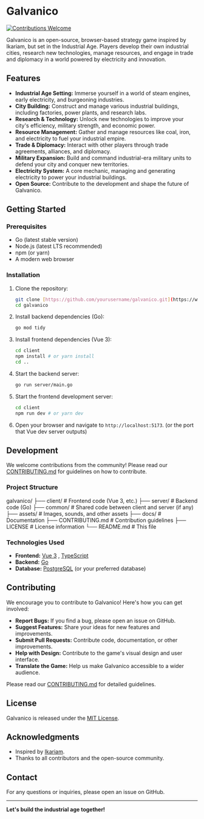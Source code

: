# Galvanico

[![Contributions Welcome](https://img.shields.io/badge/Contributions-Welcome-brightgreen.svg)](CONTRIBUTING.md)

Galvanico is an open-source, browser-based strategy game inspired by Ikariam, but set in the Industrial Age. Players develop their own industrial cities, research new technologies, manage resources, and engage in trade and diplomacy in a world powered by electricity and innovation.

## Features

* **Industrial Age Setting:** Immerse yourself in a world of steam engines, early electricity, and burgeoning industries.
* **City Building:** Construct and manage various industrial buildings, including factories, power plants, and research labs.
* **Research & Technology:** Unlock new technologies to improve your city's efficiency, military strength, and economic power.
* **Resource Management:** Gather and manage resources like coal, iron, and electricity to fuel your industrial empire.
* **Trade & Diplomacy:** Interact with other players through trade agreements, alliances, and diplomacy.
* **Military Expansion:** Build and command industrial-era military units to defend your city and conquer new territories.
* **Electricity System:** A core mechanic, managing and generating electricity to power your industrial buildings.
* **Open Source:** Contribute to the development and shape the future of Galvanico.

## Getting Started

### Prerequisites

* Go (latest stable version)
* Node.js (latest LTS recommended)
* npm (or yarn)
* A modern web browser

### Installation

1.  Clone the repository:

    ```bash
    git clone [https://github.com/yourusername/galvanico.git](https://www.google.com/search?q=https://github.com/yourusername/galvanico.git)
    cd galvanico
    ```

2.  Install backend dependencies (Go):

    ```bash
    go mod tidy
    ```

3.  Install frontend dependencies (Vue 3):

    ```bash
    cd client
    npm install # or yarn install
    cd ..
    ```

4.  Start the backend server:

    ```bash
    go run server/main.go
    ```

5.  Start the frontend development server:

    ```bash
    cd client
    npm run dev # or yarn dev
    ```

6.  Open your browser and navigate to `http://localhost:5173`. (or the port that Vue dev server outputs)

## Development

We welcome contributions from the community! Please read our [CONTRIBUTING.md](CONTRIBUTING.md) for guidelines on how to contribute.

### Project Structure
galvanico/
├── client/          # Frontend code (Vue 3, etc.)
├── server/          # Backend code (Go)
├── common/          # Shared code between client and server (if any)
├── assets/          # Images, sounds, and other assets
├── docs/            # Documentation
├── CONTRIBUTING.md  # Contribution guidelines
├── LICENSE          # License information
└── README.md        # This file

### Technologies Used

* **Frontend:** [Vue 3](https://vuejs.org/) , [TypeScript](https://www.typescriptlang.org/)
* **Backend:** [Go](https://golang.org/)
* **Database:** [PostgreSQL](https://www.postgresql.org/) (or your preferred database)

## Contributing

We encourage you to contribute to Galvanico! Here's how you can get involved:

* **Report Bugs:** If you find a bug, please open an issue on GitHub.
* **Suggest Features:** Share your ideas for new features and improvements.
* **Submit Pull Requests:** Contribute code, documentation, or other improvements.
* **Help with Design:** Contribute to the game's visual design and user interface.
* **Translate the Game:** Help us make Galvanico accessible to a wider audience.

Please read our [CONTRIBUTING.md](CONTRIBUTING.md) for detailed guidelines.

## License

Galvanico is released under the [MIT License](LICENSE).

## Acknowledgments

* Inspired by [Ikariam](https://www.ikariam.com/).
* Thanks to all contributors and the open-source community.

## Contact

For any questions or inquiries, please open an issue on GitHub.

---

**Let's build the industrial age together!**